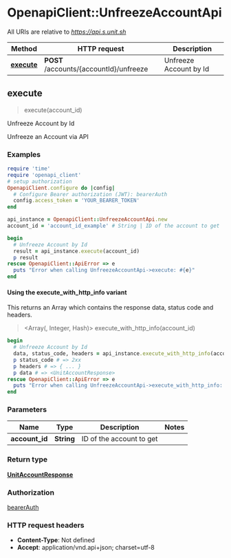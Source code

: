 # OpenapiClient::UnfreezeAccountApi

All URIs are relative to *https://api.s.unit.sh*

| Method | HTTP request | Description |
| ------ | ------------ | ----------- |
| [**execute**](UnfreezeAccountApi.md#execute) | **POST** /accounts/{accountId}/unfreeze | Unfreeze Account by Id |


## execute

> <UnitAccountResponse> execute(account_id)

Unfreeze Account by Id

Unfreeze an Account via API 

### Examples

```ruby
require 'time'
require 'openapi_client'
# setup authorization
OpenapiClient.configure do |config|
  # Configure Bearer authorization (JWT): bearerAuth
  config.access_token = 'YOUR_BEARER_TOKEN'
end

api_instance = OpenapiClient::UnfreezeAccountApi.new
account_id = 'account_id_example' # String | ID of the account to get

begin
  # Unfreeze Account by Id
  result = api_instance.execute(account_id)
  p result
rescue OpenapiClient::ApiError => e
  puts "Error when calling UnfreezeAccountApi->execute: #{e}"
end
```

#### Using the execute_with_http_info variant

This returns an Array which contains the response data, status code and headers.

> <Array(<UnitAccountResponse>, Integer, Hash)> execute_with_http_info(account_id)

```ruby
begin
  # Unfreeze Account by Id
  data, status_code, headers = api_instance.execute_with_http_info(account_id)
  p status_code # => 2xx
  p headers # => { ... }
  p data # => <UnitAccountResponse>
rescue OpenapiClient::ApiError => e
  puts "Error when calling UnfreezeAccountApi->execute_with_http_info: #{e}"
end
```

### Parameters

| Name | Type | Description | Notes |
| ---- | ---- | ----------- | ----- |
| **account_id** | **String** | ID of the account to get |  |

### Return type

[**UnitAccountResponse**](UnitAccountResponse.md)

### Authorization

[bearerAuth](../README.md#bearerAuth)

### HTTP request headers

- **Content-Type**: Not defined
- **Accept**: application/vnd.api+json; charset=utf-8

